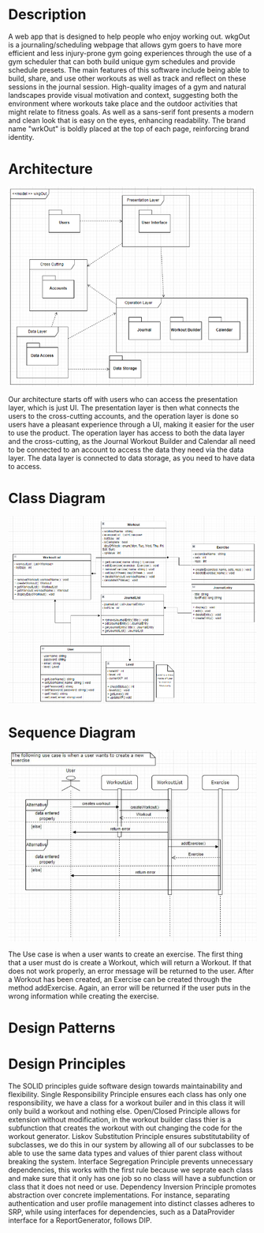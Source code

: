 # Description

  A web app that is designed to help people who enjoy working out. wkgOut is a journaling/scheduling webpage that allows gym goers to have more efficient and less injury-prone gym going experiences through the use of a gym scheduler that can both build unique gym schedules and provide schedule presets. The main features of this software include being able to build, share, and use other workouts as well as track and reflect on these sessions in the journal session.
  High-quality images of a gym and natural landscapes provide visual motivation and context, suggesting both the environment where workouts take place and the outdoor activities that might relate to fitness goals. As well as a sans-serif font presents a modern and clean look that is easy on the eyes, enhancing readability. The brand name "wrkOut" is boldly placed at the top of each page, reinforcing brand identity.

# Architecture
![High Level Architecture Diagram](https://github.com/rjb489/CS386-wkgOut/blob/main/Extra%20Files/images/HighLevelArchitecture.png)

Our architecture starts off with users who can access the presentation layer, which is just UI. The presentation layer is then what connects the users to the cross-cutting accounts, and the operation layer is done so users have a pleasant experience through a UI, making it easier for the user to use the product. The operation layer has access to both the data layer and the cross-cutting, as the Journal Workout Builder and Calendar all need to be connected to an account to access the data they need via the data layer. The data layer is connected to data storage, as you need to have data to access.

###

# Class Diagram
![Class Diagram](https://github.com/rjb489/CS386-wkgOut/blob/main/Extra%20Files/images/Final%20Class%20Diagram.png)

###

# Sequence Diagram
![Class Diagram](https://github.com/rjb489/CS386-wkgOut/blob/main/Extra%20Files/images/d5_Sequence.jpg)

The Use case is when a user wants to create an exercise. The first thing that a user must do is create a Workout, which will return a Workout. If that does not work properly, an error message will be returned to the user. After a Workout has been created, an Exercise can be created through the method addExercise. Again, an error will be returned if the user puts in the wrong information while creating the exercise.

###

# Design Patterns

###

# Design Principles
The SOLID principles guide software design towards maintainability and flexibility. Single Responsibility Principle ensures each class has only one responsibility, we have a class for a workout builer and in this class it will only build a workout and nothing else. Open/Closed Principle allows for extension without modification, in the workout builder class thier is a subfunction that creates the workout with out changing the code for the workout generator. Liskov Substitution Principle ensures substitutability of subclasses, we do this in our system by allowing all of our subclasses to be able to use the same data types and values of thier parent class without breaking the system. Interface Segregation Principle prevents unnecessary dependencies, this works with the first rule because we seprate each class and make sure that it only has one job so no class will have a subfunction or class that it does not need or use. Dependency Inversion Principle promotes abstraction over concrete implementations. For instance, separating authentication and user profile management into distinct classes adheres to SRP, while using interfaces for dependencies, such as a DataProvider interface for a ReportGenerator, follows DIP.
